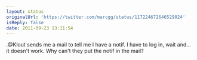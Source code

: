 ```yaml
---
layout: status
originalUrl: 'https://twitter.com/marcgg/status/117224672646529024'
isReply: false
date: 2011-09-23 13:11:54
---
```


.@Klout sends me a mail to tell me I have a notif. I have to log in, wait and... it doesn't work. Why can't they put the notif in the mail?

